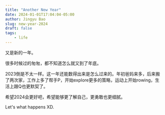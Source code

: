 ```yaml
---
title: "Another New Year"
date: 2024-01-01T17:04:04-05:00
author: Jingyu Bao
slug: new-year-2024
draft: false
tags:
    - life
---
```


又是新的一年。

很多时候过的匆匆，都不知道怎么就又到了年底。

2023倒是不太一样。这一年还能数得出来是怎么过来的。年初爸妈来多，后来搬了两次家，工作上多了帮手P，开始explore更多的策略，运动上开始rowing，生活上跟Q也更默契了。

希望2024会更好吧，希望能够更了解自己，更勇敢也更细腻。

Let's what happens XD.
